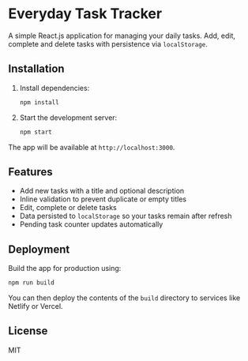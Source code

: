 # Everyday Task Tracker

A simple React.js application for managing your daily tasks. Add, edit, complete and delete tasks with persistence via `localStorage`.

## Installation

1. Install dependencies:
   ```bash
   npm install
   ```
2. Start the development server:
   ```bash
   npm start
   ```

The app will be available at `http://localhost:3000`.

## Features

- Add new tasks with a title and optional description
- Inline validation to prevent duplicate or empty titles
- Edit, complete or delete tasks
- Data persisted to `localStorage` so your tasks remain after refresh
- Pending task counter updates automatically

## Deployment

Build the app for production using:

```bash
npm run build
```

You can then deploy the contents of the `build` directory to services like Netlify or Vercel.

## License

MIT


